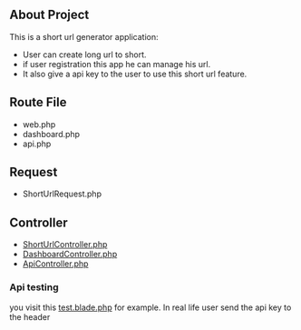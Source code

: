 ## About Project

This is a short url generator application:

- User can create long url to short.
- if user registration this app he can manage his url.
- It also give a api key to the user to use this short url feature.



## Route File

- web.php
- dashboard.php
- api.php

## Request

- ShortUrlRequest.php

## Controller

- [ShortUrlController.php](app%2FHttp%2FControllers%2FShortUrlController.php)
- [DashboardController.php](app%2FHttp%2FControllers%2FDashboardController.php)
- [ApiController.php](app%2FHttp%2FControllers%2FApi%2FApiController.php)


### Api testing
you visit this [test.blade.php](resources%2Fviews%2Fapi%2Ftest.blade.php) for example. In real life user send the api key to the header
